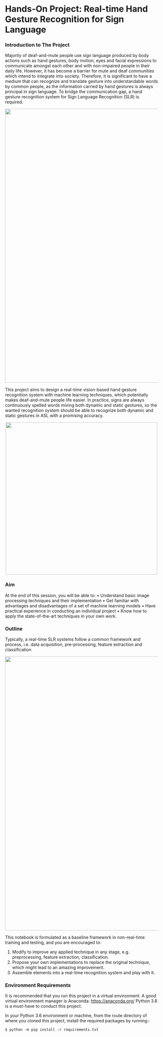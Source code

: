 # Hands-On Project: Real-time Hand Gesture Recognition for Sign Language

### Introduction to The Project
Majority of deaf-and-mute people use sign language produced by body actions such as hand gestures, body motion, eyes and facial expressions to communicate amongst each other and with non-impaired people in their daily life. However, it has become a barrier for mute and deaf communities which intend to integrate into society. Therefore, it is significant to have a medium that can recognize and translate gesture into understandable words by common people, as the information carried by hand gestures is always principal in sign language. To bridge the communication gap, a hand gesture recognition system for Sign Language Recognition (SLR) is required.

<div align=center><img src=https://github.com/JianqiaoMao/UCL_AISOC_Tutorial_HandGestureRecognition/blob/main/IMAGES/ASL.png width=900 /></div>

This project aims to design a real-time vision-based hand gesture recognition system with machine learning techniques, which potentially makes deaf-and-mute people life easier. In practice, signs are always continuously spelled words mixing both dynamic and static gestures, so the wanted recognition system should be able to recognize both dynamic and static gestures in ASL with a promising accuracy.

<div align=center><img src=https://github.com/JianqiaoMao/UCL_AISOC_Tutorial_HandGestureRecognition/blob/main/IMAGES/system_diagram.png width=500 /></div>
 
### Aim
At the end of this session, you will be able to:
•	Understand basic image processing techniques and their implementation
•	Get familiar with advantages and disadvantages of a set of machine learning models
•	Have practical experience in conducting an individual project
•	Know how to apply the state-of-the-art techniques in your own work.
### Outline
Typically, a real-time SLR systems follow a common framework and process, i.e. data acquisition, pre-processing, feature extraction and classification
 
 <div align=center><img src=https://github.com/JianqiaoMao/UCL_AISOC_Tutorial_HandGestureRecognition/blob/main/IMAGES/process.png width=900 /></div>
 
This notebook is formulated as a baseline framework in non-real-time training and testing, and you are encouraged to:
1) Modify to improve any applied technique in any stage, e.g. preprocessing, feature extraction, classification. 
2) Propose your own implementations to replace the original technique, which might lead to an amazing improvement.
3) Assemble elements into a real-time recognition system and play with it.

### Environment Requirements

It is recommended that you run this project in a virtual environment. A good virtual
environment manager is Anaconda: https://anaconda.org/
Python 3.6 is a must-have to conduct this project.

In your Python 3.6 environment or machine, from the route directory of where you
cloned this project, install the required packages by running::

    $ python -m pip install -r requirements.txt
